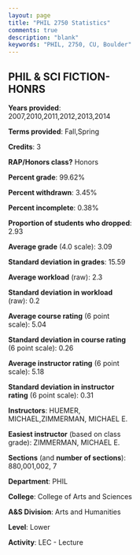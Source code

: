 ```yaml
---
layout: page
title: "PHIL 2750 Statistics"
comments: true
description: "blank"
keywords: "PHIL, 2750, CU, Boulder"
--- 
```

<head>
<script src="https://ajax.googleapis.com/ajax/libs/jquery/2.1.3/jquery.min.js"></script>
<script src="https://dl.dropboxusercontent.com/s/pc42nxpaw1ea4o9/highcharts.js?dl=0"></script>
<!-- <script src="../assets/js/highcharts.js"></script> -->
<style type="text/css">@font-face {
	font-family: "Bebas Neue";
	src: url(https://www.filehosting.org/file/details/544349/BebasNeue%20Regular.otf) format("opentype");
	}
	h1.Bebas { 
		font-family: "Bebas Neue", Verdana, Tahoma;
	}
</style>
</head>
<body>
	<div id="container" style="float: right; width: 45%; height: 88%; margin-left: 2.5%; margin-right: 2.5%;"></div>
	<script language="JavaScript">
		$(document).ready(function() {
		var chart = {type: 'column'};
		var title = {text: 'Grade Distribution'};
		var xAxis = {categories: ['A','B','C','D','F'],crosshair: true};
		var yAxis = {min: 0,title: {text: 'Percentage'}};
		var tooltip = {headerFormat: '<center><b><span style="font-size:20px">{point.key}</span></b></center>',
		               pointFormat: '<td style="padding:0"><b>{point.y:.1f}%</b></td>',
		               footerFormat: '</table>',shared: true,useHTML: true};
		var plotOptions = {column: {pointPadding: 0.0,borderWidth: 0}};  
		var credits = {enabled: false};var series= [{name: 'Percent',data: [29.8,51.01,17.68,0.51,1.01,]}];
		var json = {};
		json.chart = chart;
		json.title = title;
		json.tooltip = tooltip;
		json.xAxis = xAxis;
		json.yAxis = yAxis;  
		json.series = series;
		json.plotOptions = plotOptions;  
		json.credits = credits;
		$('#container').highcharts(json);
	});
	</script>
</body>
			   
## PHIL & SCI FICTION-HONRS

**Years provided**: 2007,2010,2011,2012,2013,2014

**Terms provided**: Fall,Spring

**Credits**: 3

**RAP/Honors class?** Honors

**Percent grade**: 99.62%

**Percent withdrawn**: 3.45%

**Percent incomplete**: 0.38%

**Proportion of students who dropped**: 2.93

**Average grade** (4.0 scale): 3.09

**Standard deviation in grades**: 15.59

**Average workload** (raw): 2.3

**Standard deviation in workload** (raw): 0.2

**Average course rating** (6 point scale): 5.04

**Standard deviation in course rating** (6 point scale): 0.26

**Average instructor rating** (6 point scale): 5.18

**Standard deviation in instructor rating** (6 point scale): 0.31

**Instructors**: HUEMER, MICHAEL,ZIMMERMAN, MICHAEL E.

**Easiest instructor** (based on class grade): ZIMMERMAN, MICHAEL E.

**Sections** (and **number of sections**): 880,001,002, 7

**Department**: PHIL

**College**: College of Arts and Sciences

**A&S Division**: Arts and Humanities

**Level**: Lower

**Activity**: LEC - Lecture